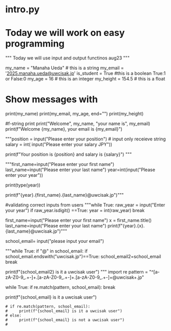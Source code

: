 # intro.py
# Today we will work on easy programming
"""
Today we will use input and output functinos
aug23
"""

my_name = "Manaha Ueda" # this is a string
my_email = '2025.manaha.ueda@uwcisak.jp'
is_student = True #this is a boolean True:1 or False:0
my_age = 16 # this is an integer
my_height = 154.5 # this is a float

# Show messages with
print(my_name)
print(my_email, my_age, end="")
print(my_height)

#f-string
print
print("Welcome", my_name, "your name is", my_email)
print(f"Welcome {my_name}, your email is {my_email}")


"""position = input("Please enter your position") # input only receieve string
salary = int( input("Please enter your salary JPY"))

print(f"Your position is {position} and salary is {salary}")
"""

"""first_name=input("Please enter your first name")
last_name=input("Please enter your last name")
year=int(input("Please enter your year"))

print(type(year))

print(f"{year}.{first_name}.{last_name}@uwcisak.jp")"""

#validating correct inputs from users
"""while True:
    raw_year = input("Enter your year")
    if raw_year.isdigit() ==True:
        year = int(raw_year)
        break

first_name=input("Please enter your first name")
x = first_name.title()
last_name=input("Please enter your last name")
print(f"{year}.{x}.{last_name}@uwcisak.jp")"""

school_email= input("please input your email")

"""while True:
    if "@" in school_email:
        if school_email.endswith("uwcisak.jp")==True:
            school_email2=school_email
            break

print(f"{school_email2} is it a uwcisak user")
"""
import re
pattern = "^[a-zA-Z0-9_.+-]+\.[a-zA-Z0-9_.+-]+\.[a-zA-Z0-9_.+-]+@uwcisak+\.jp"

while True:
    if re.match(pattern, school_email):
        break

print(f"{school_email} is it a uwcisak user")

    # if re.match(pattern, school_email):
    #     print(f"{school_email} is it a uwcisak user")
    # else:
    #     print(f"{school_email} is not a uwcisak user")
    #
